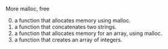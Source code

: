More malloc, free

0. a function that allocates memory using malloc.
1. a function that concatenates two strings.
2. a function that allocates memory for an array, using malloc.
3. a function that creates an array of integers.
